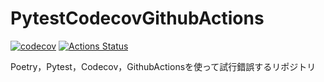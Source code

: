 # PytestCodecovGithubActions


[![codecov](https://codecov.io/gh/Tatsumi0000/PytestCodecovGithubActions/branch/master/graph/badge.svg)](https://codecov.io/gh/Tatsumi0000/PytestCodecovGithubActions)
[![Actions Status](https://github.com/Tatsumi0000/PytestCodecovGithubActions/workflows/a/badge.svg)](https://github.com/Tatsumi0000/PytestCodecovGithubActions/actions)

Poetry，Pytest，Codecov，GithubActionsを使って試行錯誤するリポジトリ
